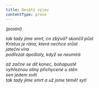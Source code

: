 ```yaml
---
title: Desátý výjev
contentType: prose
---
```


<section>

_(postní)_

_tak tady jíme smrt, co zbývá? skončil půst  
Kristus je rána, která nechce srůst  
jateční víra  
podřezat apoštoly, když se neumírá_

</section>

<section>

_až začne se dít konec, bohapustě  
vyhřeznou stíny přichycené u stěn  
sen jedem svítí  
tak tady jíme smrt a už jsme téměř sytí_

</section>
